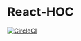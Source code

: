 # React-HOC

[![CircleCI](https://circleci.com/gh/futantan/React-HOC.svg?style=svg)](https://circleci.com/gh/futantan/React-HOC)

